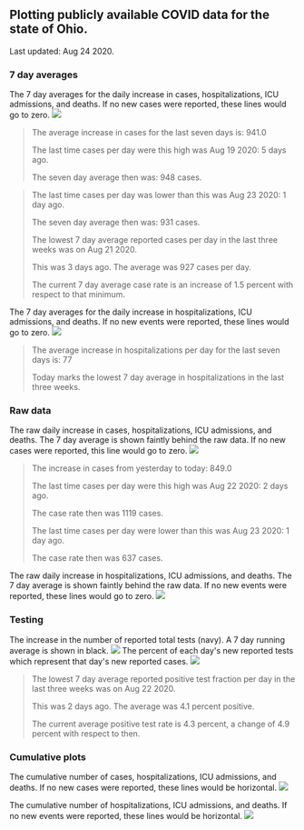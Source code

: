 ## Plotting publicly available COVID data for the state of Ohio. 

Last updated: Aug 24 2020. 

### 7 day averages
The 7 day averages for the daily increase in cases, hospitalizations, ICU admissions, and deaths. If no new cases were reported, these lines would go to zero.
![](7dayaverage_cases.png)

>The average increase in cases for the last seven days is: 941.0
>
>The last time cases per day were this high was Aug 19 2020: 5 days ago.
>
>The seven day average then was: 948 cases.

>
>The last time cases per day was lower than this was Aug 23 2020: 1 day ago.
>
>The seven day average then was: 931 cases.
>
>The lowest 7 day average reported cases per day in the last three weeks was on Aug 21 2020.
>
>This was 3 days ago. The average was 927 cases per day.
>
>The current 7 day average case rate is an increase of 1.5 percent with respect to that minimum.

The 7 day averages for the daily increase in hospitalizations, ICU admissions, and deaths. If no new events were reported, these lines would go to zero.
![](7dayaverage_hospital.png)

>The average increase in hospitalizations per day for the last seven days is: 77
>
>Today marks the lowest 7 day average in hospitalizations in the last three weeks.

### Raw data
The raw daily increase in cases, hospitalizations, ICU admissions, and deaths. The 7 day average is shown faintly behind the raw data. If no new cases were reported, this line would go to zero.
![](DailyCases.png)

>The increase in cases from yesterday to today: 849.0 
>
>The last time cases per day were this high was Aug 22 2020: 2 days ago. 
>
>The case rate then was 1119 cases.
>
>The last time cases per day were lower than this was Aug 23 2020: 1 day ago. 
>
>The case rate then was 637 cases.

The raw daily increase in hospitalizations, ICU admissions, and deaths. The 7 day average is shown faintly behind the raw data. If no new events were reported, these lines would go to zero.
![](DailyHospitalizations.png)

### Testing

The increase in the number of reported total tests (navy). A 7 day running average is shown in black.
![](DailyTests.png)
The percent of each day's new reported tests which represent that day's new reported cases.
![](percentpositive_tests.png)

>The lowest 7 day average reported positive test fraction per day in the last three weeks was on Aug 22 2020.
>
>This was 2 days ago. The average was 4.1 percent positive. 
>
>The current average positive test rate is 4.3 percent, a change of 4.9 percent with respect to then. 

### Cumulative plots
The cumulative number of cases, hospitalizations, ICU admissions, and deaths. If no new cases were reported, these lines would be horizontal.
![](Cases.png)

The cumulative number of hospitalizations, ICU admissions, and deaths. If no new events were reported, these lines would be horizontal.
![](Hospitalizations.png)
